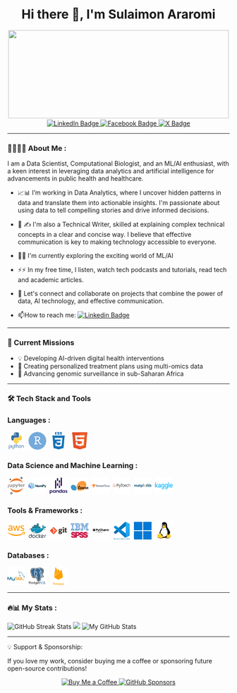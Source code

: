 <div id="header" align="center">
 
<h1 align="center">
  Hi there 👋, I'm Sulaimon Araromi
</h1>

<div align="center">
  <img src="https://media.giphy.com/media/dWesBcTLavkZuG35MI/giphy.gif" width="500" height="200"/>
</div>
</div>
<div id="badges" align="center">
  <a href="https://www.linkedin.com/in/sulaimon-araromi-395573151/">
    <img src="https://img.shields.io/badge/LinkedIn-blue?style=for-the-badge&logo=linkedin&logoColor=white" alt="LinkedIn Badge"/>
    
<a href="www.facebook.com/araromi.sulaiman.5">
  <img src="https://img.shields.io/badge/Facebook-1877F2?style=for-the-badge&logo=facebook&logoColor=white" alt="Facebook Badge"/>
</a>
  </a>
<a href="your-x-URL">
  <img src="https://img.shields.io/badge/X-black?style=for-the-badge&logo=x&logoColor=white" alt="X Badge"/>
</a>
  


---


<div align="Left">

### :man_scientist::man_technologist: About Me :

I am a Data Scientist, Computational Biologist, and an ML/AI enthusiast, with a keen interest in leveraging data analytics and artificial intelligence for advancements in public health and healthcare.

* :chart_with_upwards_trend::bar_chart: I’m working in Data Analytics, where I uncover hidden patterns in data and translate them into actionable insights. I'm passionate about using data to tell compelling stories and drive informed decisions.
  
* :seedling: ✍️ I'm also a Technical Writer, skilled at explaining complex technical concepts in a clear and concise way. I believe that effective communication is key to making technology accessible to everyone.
  
* 🚀🚀 I'm currently exploring the exciting world of ML/AI
  
* :zap::zap: In my free time, I listen, watch tech podcasts and tutorials, read tech and academic articles.
  
* 🤝 Let's connect and collaborate on projects that combine the power of data, AI technology, and effective communication.
  
* :mailbox:How to reach me: [![Linkedin Badge](https://img.shields.io/badge/-kakbar-blue?style=flat&logo=Linkedin&logoColor=white)](https://www.linkedin.com/in/sulaimon-araromi-395573151/)
</div>

---

<div align="Left">

### 🚀 Current Missions
- 💡 Developing AI-driven digital health interventions
- 🎯 Creating personalized treatment plans using multi-omics data
- 🦠 Advancing genomic surveillance in sub-Saharan Africa
</div>

---

<div align="Left">

### :hammer_and_wrench: Tech Stack and Tools
###  Languages :
<div>
  <img src="https://github.com/devicons/devicon/blob/master/icons/python/python-original-wordmark.svg"  title="python" alt="python" width="40" height="40"/>&nbsp;
  <img src="https://github.com/devicons/devicon/blob/master/icons/rstudio/rstudio-original.svg"  title="rstudio" alt="rstudio" width="40" height="40"/>&nbsp;
  <img src="https://github.com/devicons/devicon/blob/master/icons/css3/css3-plain-wordmark.svg"  title="CSS3" alt="CSS" width="40" height="40"/>&nbsp;
  <img src="https://github.com/devicons/devicon/blob/master/icons/html5/html5-original.svg" title="HTML5" alt="HTML" width="40" height="40"/>&nbsp;
</div>

###  Data Science and Machine Learning  :
<div>
  <img src="https://github.com/devicons/devicon/blob/master/icons/jupyter/jupyter-original-wordmark.svg" title="jupyter"  alt="jupyter" width="40" height="40"/>&nbsp;
  <img src="https://github.com/devicons/devicon/blob/master/icons/numpy/numpy-original-wordmark.svg" title="numpy"  alt="numpy" width="40" height="40"/>&nbsp;
  <img src="https://github.com/devicons/devicon/blob/master/icons/pandas/pandas-original-wordmark.svg" title="pandas"  alt="pandas" width="40" height="40"/>&nbsp;
  <img src="https://github.com/devicons/devicon/blob/master/icons/scikitlearn/scikitlearn-original.svg" title="scikitlearn"  alt="scikitlearn" width="40" height="40"/>&nbsp;
  <img src="https://github.com/devicons/devicon/blob/master/icons/tensorflow/tensorflow-original-wordmark.svg" title="tensorflow"  alt="tensorflow" width="40" height="40"/>&nbsp;
  <img src="https://github.com/devicons/devicon/blob/master/icons/pytorch/pytorch-original-wordmark.svg" title="pytorch"  alt="pytorch" width="40" height="40"/>&nbsp;
  <img src="https://github.com/devicons/devicon/blob/master/icons/matplotlib/matplotlib-original-wordmark.svg" title="matplotlib"  alt="matplotlib" width="40" height="40"/>&nbsp;
  <img src="https://github.com/devicons/devicon/blob/master/icons/kaggle/kaggle-original-wordmark.svg" title="kaggle"  alt="kaggle" width="40" height="40"/>&nbsp;
</div>

###  Tools & Frameworks :
<div>
  <img src="https://github.com/devicons/devicon/blob/master/icons/amazonwebservices/amazonwebservices-plain-wordmark.svg" title="AWS" alt="AWS" width="40" height="40"/>&nbsp;
  <img src="https://github.com/devicons/devicon/blob/master/icons/docker/docker-original-wordmark.svg" title="docker" alt="docker" width="40" height="40"/>&nbsp;
  <img src="https://github.com/devicons/devicon/blob/master/icons/git/git-original-wordmark.svg" title="Git" **alt="Git" width="40" height="40"/>&nbsp;
  <img src="https://github.com/devicons/devicon/blob/master/icons/spss/spss-original.svg" title="spss" alt="spss" width="40" height="40"/>&nbsp;
  <img src="https://github.com/devicons/devicon/blob/master/icons/pycharm/pycharm-original-wordmark.svg" title="pycharm" alt="pycharm" width="40" height="40"/>&nbsp;
  <img src="https://github.com/devicons/devicon/blob/master/icons/vscode/vscode-original-wordmark.svg" title="vscode" **alt="vscode" width="40" height="40"/>&nbsp;
  <img src="https://github.com/devicons/devicon/blob/master/icons/windows11/windows11-original.svg" title="windows11" **alt="windows11" width="40" height="40"/>&nbsp;
  <img src="https://github.com/devicons/devicon/blob/master/icons/linux/linux-original.svg" title="linux" **alt="linux" width="40" height="40"/>&nbsp;
</div>

###  Databases :
<div>
  <img src="https://github.com/devicons/devicon/blob/master/icons/mysql/mysql-original-wordmark.svg" title="MySQL"  alt="MySQL" width="40" height="40"/>&nbsp;
  <img src="https://github.com/devicons/devicon/blob/master/icons/postgresql/postgresql-original-wordmark.svg" title="postgresql"  alt="postgresql" width="40" height="40"/>&nbsp;
  <img src="https://github.com/devicons/devicon/blob/master/icons/firebase/firebase-plain-wordmark.svg" title="Firebase" alt="Firebase" width="40" height="40"/>&nbsp;
</div>

---

### :fire:📊 My Stats :

<div align="Left">
  <img src="https://github-readme-streak-stats.herokuapp.com/?user=s-araromi&theme=dark&background=000000" alt="GitHub Streak Stats" />
  <img src="https://github-readme-stats.vercel.app/api/top-langs/?username=s-araromi" />
  <img src="https://github-readme-stats.vercel.app/api?username=s-araromi&show_icons=true&theme=dark&include_all_commits=true&count_private=true&line_height=21" alt="My GitHub Stats" /> 
</div>

---
💡 Support & Sponsorship:

If you love my work, consider buying me a coffee or sponsoring future open-source contributions!

<div align="center">
  <a href="your_buy_me_a_coffee_link">
    <img src="https://img.shields.io/badge/Buy%20Me%20a%20Coffee-ffdd00?style=for-the-badge&logo=buy-me-a-coffee&logoColor=black" alt="Buy Me a Coffee" />
  </a>
  <a href="your_sponsorship_link">
    <img src="https://img.shields.io/badge/Sponsor-30363D?style=for-the-badge&logo=GitHub%20Sponsors&logoColor=#EA4AAA" alt="GitHub Sponsors" />
  </a>
</div>
